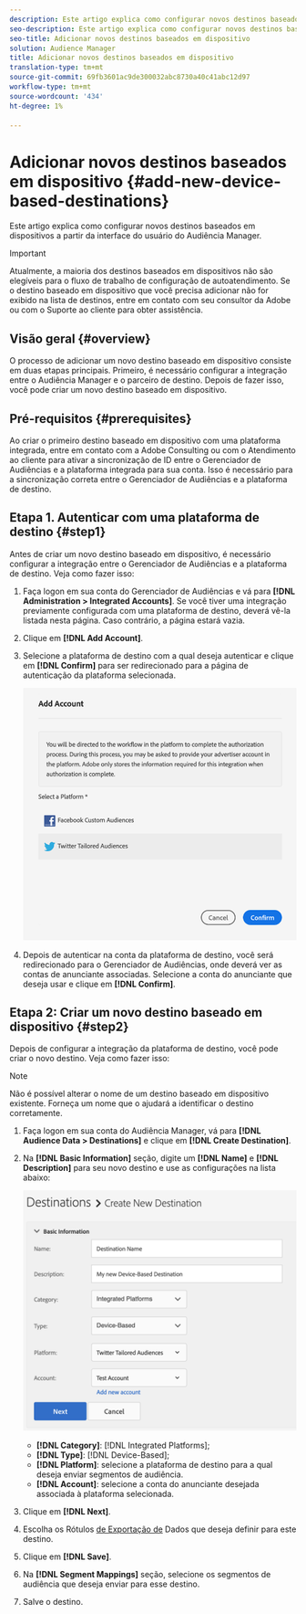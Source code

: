 ```yaml
---
description: Este artigo explica como configurar novos destinos baseados em dispositivos a partir da interface do usuário do Audiência Manager.
seo-description: Este artigo explica como configurar novos destinos baseados em dispositivos a partir da interface do usuário do Audiência Manager.
seo-title: Adicionar novos destinos baseados em dispositivo
solution: Audience Manager
title: Adicionar novos destinos baseados em dispositivo
translation-type: tm+mt
source-git-commit: 69fb3601ac9de300032abc8730a40c41abc12d97
workflow-type: tm+mt
source-wordcount: '434'
ht-degree: 1%

---
```



# Adicionar novos destinos baseados em dispositivo {#add-new-device-based-destinations}

Este artigo explica como configurar novos destinos baseados em dispositivos a partir da interface do usuário do Audiência Manager.

>[!IMPORTANT]
>
>Atualmente, a maioria dos destinos baseados em dispositivos não são elegíveis para o fluxo de trabalho de configuração de autoatendimento. Se o destino baseado em dispositivo que você precisa adicionar não for exibido na lista de destinos, entre em contato com seu consultor da Adobe ou com o Suporte ao cliente para obter assistência.

## Visão geral {#overview}

O processo de adicionar um novo destino baseado em dispositivo consiste em duas etapas principais. Primeiro, é necessário configurar a integração entre o Audiência Manager e o parceiro de destino. Depois de fazer isso, você pode criar um novo destino baseado em dispositivo.

## Pré-requisitos {#prerequisites}

Ao criar o primeiro destino baseado em dispositivo com uma plataforma integrada, entre em contato com a Adobe Consulting ou com o Atendimento ao cliente para ativar a sincronização de ID entre o Gerenciador de Audiências e a plataforma integrada para sua conta. Isso é necessário para a sincronização correta entre o Gerenciador de Audiências e a plataforma de destino.

## Etapa 1. Autenticar com uma plataforma de destino {#step1}

Antes de criar um novo destino baseado em dispositivo, é necessário configurar a integração entre o Gerenciador de Audiências e a plataforma de destino. Veja como fazer isso:

1. Faça logon em sua conta do Gerenciador de Audiências e vá para **[!DNL Administration > Integrated Accounts]**. Se você tiver uma integração previamente configurada com uma plataforma de destino, deverá vê-la listada nesta página. Caso contrário, a página estará vazia.
1. Clique em **[!DNL Add Account]**.
1. Selecione a plataforma de destino com a qual deseja autenticar e clique em **[!DNL Confirm]** para ser redirecionado para a página de autenticação da plataforma selecionada.

   ![plataformas integradas](assets/dbd-integrated-platforms.png)

1. Depois de autenticar na conta da plataforma de destino, você será redirecionado para o Gerenciador de Audiências, onde deverá ver as contas de anunciante associadas. Selecione a conta do anunciante que deseja usar e clique em **[!DNL Confirm]**.

## Etapa 2: Criar um novo destino baseado em dispositivo {#step2}

Depois de configurar a integração da plataforma de destino, você pode criar o novo destino. Veja como fazer isso:

>[!NOTE]
>
>Não é possível alterar o nome de um destino baseado em dispositivo existente. Forneça um nome que o ajudará a identificar o destino corretamente.

1. Faça logon em sua conta do Audiência Manager, vá para **[!DNL Audience Data > Destinations]** e clique em **[!DNL Create Destination]**.
1. Na **[!DNL Basic Information]** seção, digite um **[!DNL Name]** e **[!DNL Description]** para seu novo destino e use as configurações na lista abaixo:

   ![configuração](assets/dbd-new-basic.png)

   * **[!DNL Category]**: [!DNL Integrated Platforms];
   * **[!DNL Type]**: [!DNL Device-Based];
   * **[!DNL Platform]**: selecione a plataforma de destino para a qual deseja enviar segmentos de audiência.
   * **[!DNL Account]**: selecione a conta do anunciante desejada associada à plataforma selecionada.
1. Clique em **[!DNL Next]**.
1. Escolha os Rótulos [de Exportação de](/help/using/features/data-export-controls.md#controls-labels) Dados que deseja definir para este destino.
1. Clique em **[!DNL Save]**.
1. Na **[!DNL Segment Mappings]** seção, selecione os segmentos de audiência que deseja enviar para esse destino.
1. Salve o destino.
